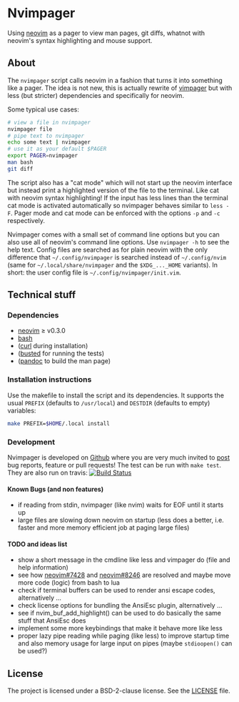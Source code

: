 # Nvimpager

Using [neovim] as a pager to view man pages, git diffs, whatnot with neovim's
syntax highlighting and mouse support.

## About

The `nvimpager` script calls neovim in a fashion that turns it into something
like a pager.  The idea is not new, this is actually rewrite of [vimpager] but
with less (but stricter) dependencies and specifically for neovim.

Some typical use cases:

```sh
# view a file in nvimpager
nvimpager file
# pipe text to nvimpager
echo some text | nvimpager
# use it as your default $PAGER
export PAGER=nvimpager
man bash
git diff
```

The script also has a "cat mode" which will not start up the neovim interface
but instead print a highlighted version of the file to the terminal.  Like cat
with neovim syntax highlighting!  If the input has less lines than the terminal
cat mode is activated automatically so nvimpager behaves similar to `less -F`.
Pager mode and cat mode can be enforced with the options `-p` and `-c`
respectively.

Nvimpager comes with a small set of command line options but you can also use
all of neovim's command line options.  Use `nvimpager -h` to see the help text.
Config files are searched as for plain neovim with the only difference that
`~/.config/nvimpager` is searched instead of `~/.config/nvim` (same for
`~/.local/share/nvimpager` and the `$XDG_..._HOME` variants).  In short: the
user config file is `~/.config/nvimpager/init.vim`.

## Technical stuff

### Dependencies

* [neovim] ≥ v0.3.0
* [bash]
* ([curl] during installation)
* ([busted] for running the tests)
* ([pandoc] to build the man page)

### Installation instructions

Use the makefile to install the script and its dependencies.  It supports the
usual `PREFIX` (defaults to `/usr/local`) and `DESTDIR` (defaults to empty)
variables:

```sh
make PREFIX=$HOME/.local install
```

### Development

Nvimpager is developed on [Github][nvimpager] where you are very much invited
to [post][issues] bug reports, feature or pull requests!  The test can be run
with `make test`.  They are also run on travis: [![Build Status]][travis]

#### Known Bugs (and non features)

* if reading from stdin, nvimpager (like nvim) waits for EOF until it starts up
* large files are slowing down neovim on startup (less does a better, i.e.
  faster and more memory efficient job at paging large files)

#### TODO and ideas list

* show a short message in the cmdline like less and vimpager do (file and help
  information)
* see how [neovim#7428](https://github.com/neovim/neovim/issues/7438) and
  [neovim#8246](https://github.com/neovim/neovim/issues/8246) are resolved and
  maybe move more code (logic) from bash to lua
* check if terminal buffers can be used to render ansi escape codes,
  alternatively ...
* check license options for bundling the AnsiEsc plugin, alternatively ...
* see if nvim_buf_add_highlight() can be used to do basically the same stuff
  that AnsiEsc does
* implement some more keybindings that make it behave more like less
* proper lazy pipe reading while paging (like less) to improve startup time and
  also memory usage for large input on pipes (maybe `stdioopen()` can be used?)

## License

The project is licensed under a BSD-2-clause license.  See the
[LICENSE](./LICENSE) file.

[nvimpager]: https://github.com/lucc/nvimpager
[issues]: https://github.com/lucc/nvimpager/issues
[neovim]: https://github.com/neovim/neovim
[vimpager]: https://github.com/rkitover/vimpager
[bash]: http://www.gnu.org/software/bash/bash.html
[curl]: https://curl.haxx.se
[busted]: http://olivinelabs.com/busted/
[pandoc]: http://pandoc.org/
[Build Status]: https://travis-ci.org/lucc/nvimpager.svg?branch=develop
[travis]: https://travis-ci.org/lucc/nvimpager
